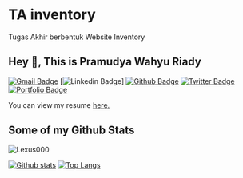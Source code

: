 # TA inventory
 Tugas Akhir berbentuk Website Inventory

## Hey 👋, This is Pramudya Wahyu Riady
[![Gmail Badge](https://img.shields.io/badge/-pramudyariady2022@gmail.com-c14438?style=flat&logo=Gmail&logoColor=white&link=mailto:pramudyariady2022@gmail.com)](mailto:pramudyariady2022@gmail.com) 
[![Linkedin Badge](https://img.shields.io/badge/-pramudya-wahyu-riady-1150641ba?style=flat&logo=Linkedin&logoColor=white&link=https://www.linkedin.com/in/pramudya-wahyu-riady-1150641ba/)]
[![Github Badge](https://img.shields.io/badge/-Lexus000-grey?style=flat&logo=github&logoColor=white&link=https://github.com/Lexus000/)](https://www.github.com/Lexus000/)
[![Twitter Badge](https://img.shields.io/badge/-PramudyaWhy-00acee?style=flat&logo=twitter&logoColor=white&link=https://twitter.com/PramudyaWhy/)](https://www.twitter.com/PramudyaWhy/) [![Portfolio Badge](https://img.shields.io/badge/portfolio-web-blue?style=flat&link=https://github.com/Lexus000/)](https://github.com/Lexus000/) <p align='left'> You can view my resume <a href='https://drive.google.com/file/d/1Cz_9uTZFfU4Oe57bPGLoBNef7RcC9xoL/view?usp=sharing ' target=_blank><u>here</u>.</a></p>
## Some of my Github Stats
<p align=left> <img src=https://komarev.com/ghpvc/?username=Lexus000 alt=Lexus000 /> </p>

[![Github stats](https://github-readme-stats.vercel.app/api?username=Lexus000&show_icons=true&include_all_commits=true)](https://github.com/Lexus000/github-readme-stats)
[![Top Langs](https://github-readme-stats.vercel.app/api/top-langs/?username=Lexus000&layout=compact)](https://github.com/Lexus000/github-readme-stats)
